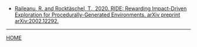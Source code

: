 - [Raileanu, R. and Rocktäschel, T., 2020. RIDE: Rewarding Impact-Driven Exploration for Procedurally-Generated Environments. arXiv preprint arXiv:2002.12292.](raileanu_and_rocktaschel_2020.md)
---
[HOME]( ../index.md)